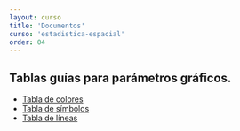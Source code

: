 ```yaml
---
layout: curso
title: 'Documentos'
curso: 'estadistica-espacial'
order: 04
---
```


## Tablas guías para parámetros gráficos.
- [Tabla de colores](./docs/ColorChart.pdf)
- [Tabla de símbolos](./docs/points.png)
- [Tabla de líneas](./docs/lines.png)

